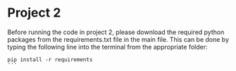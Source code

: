 # Project 2
Before running the code in project 2, please download the required python packages from the requirements.txt file in the main file. 
This can be done by typing the following line into the terminal from the appropriate folder:
```
pip install -r requirements
´´´
